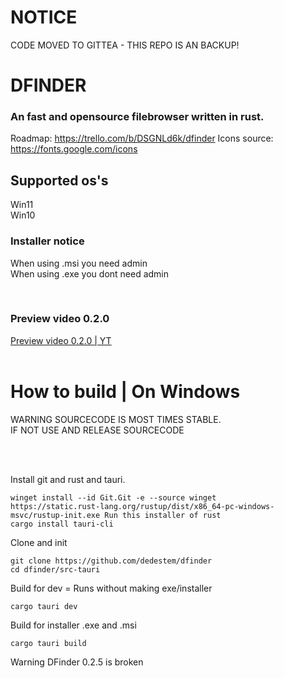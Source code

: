 # NOTICE
   CODE MOVED TO GITTEA - THIS REPO IS AN BACKUP!


# DFINDER
### An fast and opensource filebrowser written in rust. 
Roadmap: https://trello.com/b/DSGNLd6k/dfinder
Icons source: https://fonts.google.com/icons

## Supported os's
Win11 \
Win10 


### Installer notice
When using .msi you need admin \
When using .exe you dont need admin

<br>
<h3>Preview video 0.2.0</h3>
<a href="https://youtu.be/9asUwgz0W-0">Preview video 0.2.0 | YT</a>
<br>
<br>
<h1>How to build | On Windows</h1>


   WARNING SOURCECODE IS MOST TIMES STABLE.<br>
   IF NOT USE AND RELEASE SOURCECODE<br>

<br>
<br>

Install git and rust and tauri.
```batch
winget install --id Git.Git -e --source winget
https://static.rust-lang.org/rustup/dist/x86_64-pc-windows-msvc/rustup-init.exe Run this installer of rust
cargo install tauri-cli
```

Clone and init
```batch
git clone https://github.com/dedestem/dfinder
cd dfinder/src-tauri
```

Build for dev = Runs without making exe/installer
```batch
cargo tauri dev
```

Build for installer .exe and .msi
```batch
cargo tauri build
```


Warning
DFinder 0.2.5 is broken
